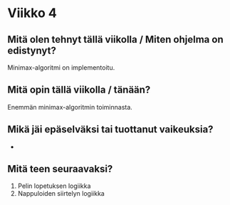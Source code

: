 # Viikko 4

## Mitä olen tehnyt tällä viikolla / Miten ohjelma on edistynyt?

Minimax-algoritmi on implementoitu.

## Mitä opin tällä viikolla / tänään?

Enemmän minimax-algoritmin toiminnasta.

## Mikä jäi epäselväksi tai tuottanut vaikeuksia?

-

## Mitä teen seuraavaksi?

1. Pelin lopetuksen logiikka
2. Nappuloiden siirtelyn logiikka
